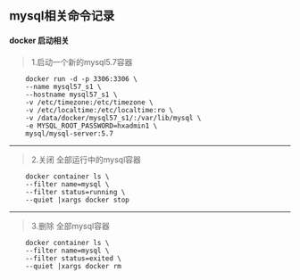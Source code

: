 ## mysql相关命令记录

#### docker 启动相关

> 1.启动一个新的mysql5.7容器
```
    docker run -d -p 3306:3306 \
    --name mysql57_s1 \
    --hostname mysql57_s1 \
    -v /etc/timezone:/etc/timezone \
    -v /etc/localtime:/etc/localtime:ro \
    -v /data/docker/mysql57_s1/:/var/lib/mysql \
    -e MYSQL_ROOT_PASSWORD=hxadmin1 \
    mysql/mysql-server:5.7
```
 
 ---

> 2.关闭 全部运行中的mysql容器
```
    docker container ls \ 
    --filter name=mysql \
    --filter status=running \ 
    --quiet |xargs docker stop
```
 
 ---

> 3.删除 全部mysql容器
```
    docker container ls \
    --filter name=mysql \
    --filter status=exited \
    --quiet |xargs docker rm 
```
